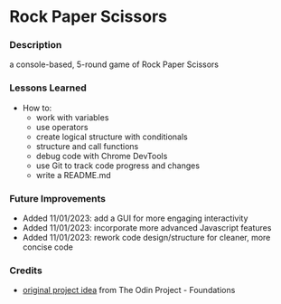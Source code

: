 # Rock Paper Scissors

### Description
a console-based, 5-round game of Rock Paper Scissors

### Lessons Learned
* How to:
  * work with variables
  * use operators 
  * create logical structure with conditionals
  * structure and call functions
  * debug code with Chrome DevTools
  * use Git to track code progress and changes
  * write a README.md

### Future Improvements
* Added 11/01/2023: add a GUI for more engaging interactivity 
* Added 11/01/2023: incorporate more advanced Javascript features
* Added 11/01/2023: rework code design/structure for cleaner, more concise code

### Credits
* [original project idea](https://www.theodinproject.com/lessons/foundations-rock-paper-scissors) from The Odin Project - Foundations
